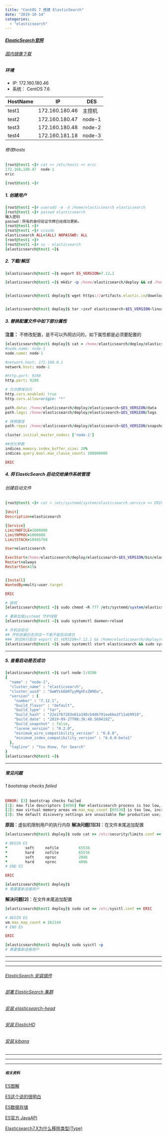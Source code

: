 ```yaml
---
title: "CentOS 7 搭建 ElasticSearch"
date: "2019-10-14"
categories: 
  - "elasticsearch"
---
```


##### [ElasticSearch官网](https://www.elastic.co/guide/en/elasticsearch/reference/current/getting-started-install.html "ElasticSearch官网")

###### [国内镜像下载](https://thans.cn/mirror/elasticsearch.html "国内镜像下载")

##### 环境

- IP: 172.160.180.46
- 系统： CentOS 7.6

| HostName | IP | DES |
| --- | --- | --- |
| test1 | 172.160.180.46 | 主控机 |
| test2 | 172.160.180.47 | node-1 |
| test3 | 172.160.180.48 | node-2 |
| test4 | 172.160.181.18 | node-3 |

###### 修改hosts

```ruby
[root@test1 ~]# cat >> /etc/hosts << eric
172.160.180.47  node-1
eric

[root@test1 ~]#
```

##### 1\. 创建用户

```ruby
[root@test1 ~]# useradd -m -d /home/elasticsearch elasticsearch
[root@test1 ~]# passwd elasticsearch
输入密码
passwd：所有的身份验证令牌已经成功更新。
[root@test1 ~]#
[root@test1 ~]# visudo
elasticsearch ALL=(ALL) NOPASSWD: ALL
[root@test1 ~]#
[root@test1 ~]# su - elasticsearch
[elasticsearch@test1 ~]$
```

##### 2\. 下载/解压

```ruby
[elasticsearch@test1 ~]$ export ES_VERSION=7.12.1

[elasticsearch@test1 ~]$ mkdir -p /home/elasticsearch/deploy && cd /home/elasticsearch/deploy


[elasticsearch@test1 deploy]$ wget https://artifacts.elastic.co/downloads/elasticsearch/elasticsearch-$ES_VERSION-linux-x86_64.tar.gz


[elasticsearch@test1 deploy]$ tar -zxvf elasticsearch-$ES_VERSION-linux-x86_64.tar.gz
```

##### 3\. 替换配置文件中如下部分属性

**注意：** 不修改配置，是不可以外网访问的，如下属性都是必须要配置的

```ruby
[elasticsearch@test1 deploy]$ cat > /home/elasticsearch/deploy/elasticsearch-$ES_VERSION/config/elasticsearch.yml << ERIC
#node.name: node-1
node.name: node-1

#network.host: 172.160.0.1
network.host: node-1

#http.port: 9200
http.port: 9200

# 允许跨域访问
http.cors.enabled: true
http.cors.allow-origin: "*"

path.data: /home/elasticsearch/deploy/elasticsearch-$ES_VERSION/data
path.logs: /home/elasticsearch/deploy/elasticsearch-$ES_VERSION/logs

# 快照路径
path.repo: /home/elasticsearch/deploy/elasticsearch-$ES_VERSION/snapshots

cluster.initial_master_nodes: ['node-1']

##优化参数
indices.memory.index_buffer_size: 20%
indices.query.bool.max_clause_count: 100000000

ERIC

```

##### 4\. 将 ElasticSearch 启动交给操作系统管理

###### 创建启动文件

```ruby
[root@test1 ~]# cat > /etc/systemd/system/elasticsearch.service << ERIC

[Unit]
Description=elasticsearch

[Service]
LimitNOFILE=1000000
LimitNPROC=1000000
LimitSTACK=10485760

User=elasticsearch

ExecStart=/home/elasticsearch/deploy/elasticsearch-$ES_VERSION/bin/elasticsearch
Restart=always
RestartSec=15s


[Install]
WantedBy=multi-user.target

ERIC

```

```ruby
# 授权
[elasticsearch@test1 ~]$ sudo chmod -R 777 /etc/systemd/system/elasticsearch.service

# 重新加载systemd 守护线程
[elasticsearch@test1 ~]$ sudo systemctl daemon-reload

# 开机自启动
## 开机前最后先测试一下能不能启动成功
### 测试执行启动 export ES_VERSION=7.12.1 && /home/elasticsearch/deploy/elasticsearch-$ES_VERSION/bin/elasticsearch
[elasticsearch@test1 ~]$ sudo systemctl start elasticsearch && sudo systemctl enable elasticsearch && systemctl status elasticsearch
```

* * *

##### 5\. 查看启动是否成功

```ruby
[elasticsearch@test1 ~]$ curl node-1:9200
{
  "name" : "node-1",
  "cluster_name" : "elasticsearch",
  "cluster_uuid" : "GwWYck6bRTyyMgXFxZW9Ew",
  "version" : {
    "number" : "7.12.1",
    "build_flavor" : "default",
    "build_type" : "tar",
    "build_hash" : "22e1767283e61a198cb4db791ea66e3f11ab9910",
    "build_date" : "2019-09-27T08:36:48.569419Z",
    "build_snapshot" : false,
    "lucene_version" : "8.2.0",
    "minimum_wire_compatibility_version" : "6.8.0",
    "minimum_index_compatibility_version" : "6.0.0-beta1"
  },
  "tagline" : "You Know, for Search"
}
[elasticsearch@test1 ~]$
```

* * *

##### 常见问题

###### 1 bootstrap checks failed

```ruby
ERROR: [3] bootstrap checks failed
[1]: max file descriptors [4096] for elasticsearch process is too low, increase to at least [65535]
[2]: max virtual memory areas vm.max_map_count [65530] is too low, increase to at least [262144]
[3]: the default discovery settings are unsuitable for production use; at least one of [discovery.seed_hosts, discovery.seed_providers, cluster.initial_master_nodes] must be configured
```

**原因**：虚拟机限制用户的执行内存 **解决问题\[1\]\[3\]**：在文件末尾追加配置

```ruby
[elasticsearch@test1 deploy]$ sudo cat >> /etc/security/limits.conf << ERIC

# BEGIN ES
*        soft     nofile         65536
*        hard     nofile         65536
*        soft     nproc          2048
*        hard     nproc          4096
# END ES

ERIC

[elasticsearch@test1 deploy]$
# 需要重新连接用户
```

**解决问题\[2\]**：在文件末尾追加配置

```ruby
[elasticsearch@test1 deploy]$ sudo cat >> /etc/sysctl.conf << ERIC

# BEGIN ES
vm.max_map_count = 262144
# END ES

ERIC

[elasticsearch@test1 deploy]$ sudo sysctl -p
# 需要重新连接用户
```

* * *

* * *

* * *

###### [ElasticSearch 安装插件](elasticsearch-%E5%AE%89%E8%A3%85%E6%8F%92%E4%BB%B6 "ElasticSearch 安装插件")

###### [部署 ElasticSearch 集群](ansible-playbook-%E9%83%A8%E7%BD%B2-elasticsearch-%E9%9B%86%E7%BE%A4 "部署 ElasticSearch 集群")

###### [安装 elasticsearch-head](centos-7-%E5%AE%89%E8%A3%85-elasticsearch-head "安装 elasticsearch-head")

###### [安装 ElasticHD](centos-7-%E5%AE%89%E8%A3%85-elastichd "安装 ElasticHD")

###### [安装 kibana](centos-7-%E5%AE%89%E8%A3%85-kibana "安装 kibana")

* * *

* * *

* * *

##### **`相关资料`**

[ES图解](http://developer.51cto.com/art/201904/594615.htm "ES图解")

[ES这个说的很明白](http://developer.51cto.com/art/201904/594615.htm "ES 这个说的很明白")

[ES数据存储](https://elasticsearch.cn/article/6178 "ES数据存储")

[ES官方 JavaAPI](https://www.elastic.co/guide/en/elasticsearch/client/java-rest/7.3/java-rest-high-document-index.html "ES 官方 JavaAPI")

[Elasticsearch7.X为什么移除类型(Type)](https://www.cnblogs.com/wangzhen3798/p/10765202.html "Elasticsearch7.X为什么移除类型(Type)")
